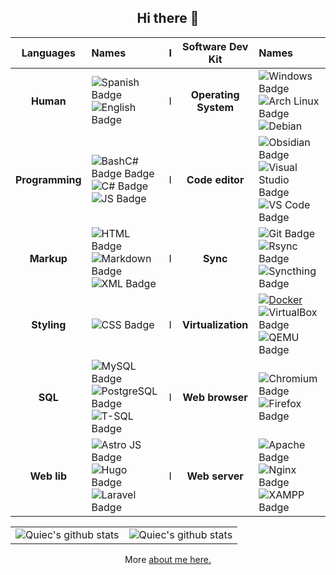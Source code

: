 <h2 align="center">Hi there 👋</h2>

| **Languages**     | Names                                                                                                                                                                                                                                                                                                                                                                                                                                                                                                                                                                                              | I |  **Software Dev Kit**  | Names                                                                                                                                                                                                                                                                                                                                                                                                                            |
| :------------------------: | :--------------------------------------------------------------------------------------------------------------------------------------------------------------------------------------------------------------------------------------------------------------------------------------------------------------------------------------------------------------------------------| - |  :-------------------: | :--------------------------------------------------------------------------------------------------------------------------------------------------------------------------------------------------------------------------------------------------------------------------------------------------------------------------------------- |
| **Human**        | ![Spanish Badge](https://img.shields.io/badge/Español-🇪🇸-red) ![English Badge](https://img.shields.io/badge/English-🇺🇸-blue)                                                                                                                                                                                                                                                                | I | **Operating System**   | ![Windows Badge](https://img.shields.io/badge/-Windows-0078D6?style=flat&logo=windows&logoColor=white) ![Arch Linux Badge](https://img.shields.io/badge/-Arch%20Linux-1793D1?style=flat&logo=arch-linux&logoColor=white) ![Debian](https://img.shields.io/badge/-Debian-A81D33?style=flat&logo=debian&logoColor=white)                   | 
| **Programming**  | ![Bash![C# Badge](https://img.shields.io/badge/-C%23-239120?style=flat&logo=C%20Sharp&logoColor=white) Badge](https://img.shields.io/badge/-Bash-444444?style=flat&logo=GNU%20Bash) ![C# Badge](https://img.shields.io/badge/-C%23-239120?style=flat&logo=C%20Sharp&logoColor=white) ![JS Badge](https://img.shields.io/badge/-JS-F7DF1E?style=flat&logo=JavaScript&logoColor=black)       | I |  **Code editor**       | ![Obsidian Badge](https://img.shields.io/badge/-Obsidian-0D1321?style=flat&logo=obsidian&logoColor=white) ![Visual Studio Badge](https://img.shields.io/badge/-Visual%20Studio-5C2D91?style=flat&logo=visual-studio) ![VS Code Badge](https://img.shields.io/badge/-VS%20Code-007ACC?style=flat&logo=visual-studio-code&logoColor=white) |
| **Markup**       | ![HTML Badge](https://img.shields.io/badge/-HTML5-E34F26?style=flat&logo=HTML5&logoColor=white) ![Markdown Badge](https://img.shields.io/badge/-Markdown-000000?style=flat&logo=Markdown&logoColor=white) ![XML Badge](https://img.shields.io/badge/-XML-00599C?style=flat&logo=XML&logoColor=white)                                                                                       | I |  **Sync**              | ![Git Badge](https://img.shields.io/badge/-Git-F05032?style=flat&logo=git&logoColor=white) ![Rsync Badge](https://img.shields.io/badge/-Rsync-3D8CFF?style=flat&logo=rsync&logoColor=white) ![Syncthing Badge](https://img.shields.io/badge/-Syncthing-2D3134?style=flat&logo=syncthing&logoColor=white)                                 |
| **Styling**      | ![CSS Badge](https://img.shields.io/badge/-CSS-1572B6?style=flat&logo=CSS3&logoColor=white)                                                                                                                                                                                                                                                                                                | I |  **Virtualization**    | [![Docker](https://img.shields.io/badge/-Docker-2496ED?style=flat&logo=docker&logoColor=white)](https://www.docker.com) ![VirtualBox Badge](https://img.shields.io/badge/-VirtualBox-183A61?style=flat&logo=virtualbox)  ![QEMU Badge](https://img.shields.io/badge/-QEMU+virt-FF6600?style=flat&logo=qemu&logoColor=white)              |
| **SQL**          | ![MySQL Badge](https://img.shields.io/badge/-MySQL-4479A1?style=flat&logo=MySQL&logoColor=white) ![PostgreSQL Badge](https://img.shields.io/badge/-PostgreSQL-336791?style=flat&logo=PostgreSQL&logoColor=white) ![T-SQL Badge](https://img.shields.io/badge/-T--SQL-CC2927?style=flat&logo=Microsoft%20SQL%20Server&logoColor=white)                                                      | I |  **Web browser**       | ![Chromium Badge](https://img.shields.io/badge/-Chromium-4E8FFB?style=flat&logo=Google%20Chrome&logoColor=white) ![Firefox Badge](https://img.shields.io/badge/-Firefox-FF7139?style=flat&logo=Firefox&logoColor=white)                                                                                                                  |
| **Web lib**      | ![Astro JS Badge](https://img.shields.io/badge/-Astro%20JS-0c2445?style=flat&logo=astro) ![Hugo Badge](https://img.shields.io/badge/-Hugo-FF4088?style=flat&logo=hugo) ![Laravel Badge](https://img.shields.io/badge/-Laravel-FF2D20?style=flat&logo=laravel&logoColor=white)                                                                                                          | I |  **Web server**        | ![Apache Badge](https://img.shields.io/badge/-Apache-D22128?style=flat&logo=apache&logoColor=white) ![Nginx Badge](https://img.shields.io/badge/-Nginx-009639?style=flat&logo=nginx&logoColor=white) ![XAMPP Badge](https://img.shields.io/badge/-XAMPP-F37623?style=flat&logo=xampp&logoColor=white)                                        |

|              |                                                                                                                                                                                                                                          |
| :----------: | :-------------------------------------------------------------------------------------------------------------------------------------------------------------------------------------------------------------------------:             |
| ![Quiec's github stats](https://github-readme-stats.vercel.app/api?username=David7ce&show_icons=true&theme=tokyonight) | ![Quiec's github stats](https://github-readme-stats.vercel.app/api/top-langs/?username=David7ce&theme=radical&layout=compact) |


<div id="info">
  <p align="center">More <a href="https://David7ce.github.io/about/">about me here.</a></p>
</div>


<!--
![PHP Badge](https://img.shields.io/badge/-PHP-777BB4?style=flat&logo=PHP&logoColor=white)
![Python Badge](https://img.shields.io/badge/-Python-3776AB?style=flat&logo=Python&logoColor=white)

![Bootstrap Badge](https://img.shields.io/badge/-Bootstrap-563D7C?style=flat&logo=bootstrap&logoColor=white)

![FreeFileSync Badge](https://img.shields.io/badge/-FreeFileSync-0098FE?style=flat&logo=freefilesync&logoColor=white)

![Virt-Manager Badge](https://img.shields.io/badge/-Virt-Manager-4EAA25?style=flat&logo=virt-manager)

![Neovim Badge](https://img.shields.io/badge/-Neovim-57A143?style=flat&logo=neovim&logoColor=white)
-->
